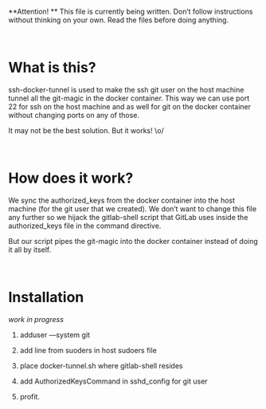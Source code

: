 **Attention! ** This file is currently being written. Don’t follow instructions
without thinking on your own. Read the files before doing anything.

 

What is this?
=============

ssh-docker-tunnel is used to make the ssh git user on the host machine tunnel
all the git-magic in the docker container. This way we can use port 22 for ssh
on the host machine and as well for git on the docker container without changing
ports on any of those.

It may not be the best solution. But it works! \\o/

 

How does it work?
=================

We sync the authorized_keys from the docker container into the host machine (for
the git user that we created). We don’t want to change this file any further so
we hijack the gitlab-shell script that GitLab uses inside the authorized_keys
file in the command directive.

But our script pipes the git-magic into the docker container instead of doing it
all by itself.

 

Installation
============

*work in progress*

1.  adduser —system git

2.  add line from suoders in host sudoers file

3.  place docker-tunnel.sh where gitlab-shell resides

4.  add AuthorizedKeysCommand in sshd_config for git user

5.  profit.
